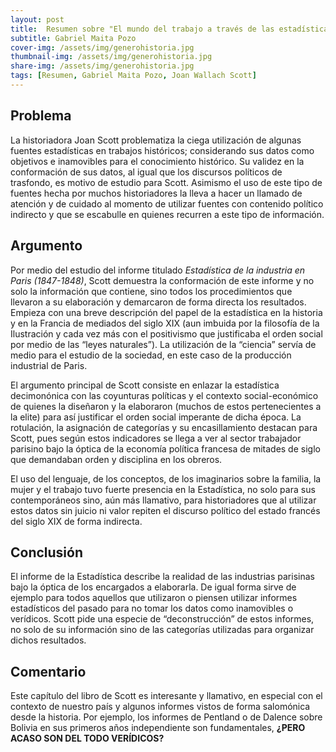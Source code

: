 ```yaml
---
layout: post
title:  Resumen sobre "El mundo del trabajo a través de las estadísticas", de Joan W. Scott
subtitle: Gabriel Maita Pozo
cover-img: /assets/img/generohistoria.jpg
thumbnail-img: /assets/img/generohistoria.jpg
share-img: /assets/img/generohistoria.jpg
tags: [Resumen, Gabriel Maita Pozo, Joan Wallach Scott]
---
```


## Problema
La historiadora Joan Scott problematiza la ciega utilización de algunas fuentes estadísticas en trabajos históricos; considerando sus datos como objetivos e inamovibles para el conocimiento histórico. Su validez en la conformación de sus datos, al igual que los discursos políticos de trasfondo, es motivo de estudio para Scott. Asimismo el uso de este tipo de fuentes hecha por muchos historiadores la lleva a hacer un llamado de atención y de cuidado al momento de utilizar fuentes con contenido político indirecto y que se escabulle en quienes recurren a este tipo de información.

## Argumento
Por medio del estudio del informe titulado *Estadística de la industria en Paris (1847-1848)*, Scott demuestra la conformación de este informe y no solo la información que contiene, sino todos los procedimientos que llevaron a su elaboración y demarcaron de forma directa los resultados.
Empieza con una breve descripción del papel de la estadística en la historia y en la Francia de mediados del siglo XIX (aun imbuida por la filosofía de la Ilustración y cada vez más con el positivismo que justificaba el orden social por medio de las “leyes naturales”). La utilización de la “ciencia” servía de medio para el estudio de la sociedad, en este caso de la producción industrial de Paris.

El argumento principal de Scott consiste en enlazar la estadística decimonónica con las coyunturas políticas y el contexto social-económico de quienes la diseñaron y la elaboraron (muchos de estos pertenecientes a la elite) para así justificar el orden social imperante de dicha época. La rotulación, la asignación de categorías y su encasillamiento destacan para Scott, pues según estos indicadores se llega a ver al sector trabajador parisino bajo la óptica de la economía política francesa de mitades de siglo que demandaban orden y disciplina en los obreros.

El uso del lenguaje, de los conceptos, de los imaginarios sobre la familia, la mujer y el trabajo tuvo fuerte presencia en la Estadística, no solo para sus contemporáneos sino, aún más llamativo, para historiadores que al utilizar estos datos sin juicio ni valor repiten el discurso político del estado francés del siglo XIX de forma indirecta.

## Conclusión
El informe de la Estadística describe la realidad de las industrias parisinas bajo la óptica de los encargados a elaborarla. De igual forma sirve de ejemplo para todos aquellos que utilizaron o piensen utilizar informes estadísticos del pasado para no tomar los datos como inamovibles o verídicos. Scott pide una especie de “deconstrucción” de estos informes, no solo de su información sino de las categorías utilizadas para organizar dichos resultados.

## Comentario
Este capítulo del libro de Scott es interesante y llamativo, en especial con el contexto de nuestro país y algunos informes vistos de forma salomónica desde la historia. Por ejemplo, los informes de Pentland o de Dalence sobre Bolivia en sus primeros años independiente son fundamentales, **¿PERO ACASO SON DEL TODO VERÍDICOS?**
